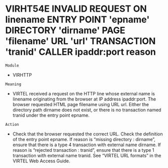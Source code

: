 # VIRHT54E INVALID REQUEST ON linename ENTRY POINT 'epname' DIRECTORY 'dirname' PAGE 'filename' URL 'url' TRANSACTION 'tranid' CALLER ipaddr:port reason

`Module`
- VIRHTTP

`Meaning`
- VIRTEL received a request on the HTTP line whose external name is linename originating from the browser at IP address ipaddr:port. The browser requested HTML page filename using URL url. Either the directory path dirname does not exist, or there is no transaction named tranid under the entry point epname.

`Action`
- Check that the browser requested the correct URL. Check the definition of the entry point epname. If reason is “missing directory : dirname”, ensure that there is a type 4 transaction with external name dirname. If reason is “rejected transaction : tranid”, ensure that there is a type 1 transaction with external name tranid. See “VIRTEL URL formats” in the VIRTEL Web Access Guide.
